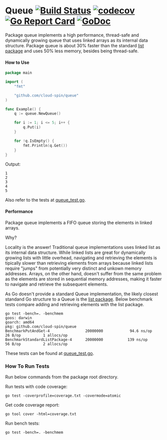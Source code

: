 # Queue [![Build Status](https://travis-ci.com/cloud-spin/queue.svg?branch=master)](https://travis-ci.com/cloud-spin/queue) [![codecov](https://codecov.io/gh/cloud-spin/queue/branch/master/graph/badge.svg)](https://codecov.io/gh/cloud-spin/queue) [![Go Report Card](https://goreportcard.com/badge/github.com/cloud-spin/queue)](https://goreportcard.com/report/github.com/cloud-spin/queue)  [![GoDoc](https://godoc.org/github.com/cloud-spin/queue?status.svg)](https://godoc.org/github.com/cloud-spin/queue)

Package queue implements a high performance, thread-safe and dynamically growing queue that uses linked arrays as its internal data structure.
Package queue is about 30% faster than the standard [list package](https://github.com/golang/go/tree/master/src/container/list) and uses 50% less memory, besides being thread-safe.

#### How to Use

```go
package main

import (
	"fmt"

	"github.com/cloud-spin/queue"
)

func Example() {
	q := queue.NewQueue()

	for i := 1; i <= 5; i++ {
		q.Put(i)
	}

	for !q.IsEmpty() {
		fmt.Println(q.Get())
	}
}
```

Output:
```
1
2
3
4
5
```

Also refer to the tests at [queue_test.go](queue_test.go).

#### Performance
Package queue implements a FIFO queue storing the elements in linked arrays.

Why?

Locality is the answer! Traditional queue implementations uses linked list as its internal data structure.
While linked lists are great for dynamically growing lists with little overhead, navigating and retrieving the elements
is tipically slower than retrieving elements from arrays because linked lists require "jumps" from potentially very distinct and unkown
memory addresses. Arrays, on the other hand, doesn't suffer from the same problem as the elements are stored in sequential memory addresses,
making it faster to navigate and retrieve the subsequent elements.

As Go doesn't provide a standard Queue implementation, the likely closest standand Go structure to a Queue is the [list package](https://github.com/golang/go/tree/master/src/container/list). Below benchmark tests compare adding and retrieving elements with the list package.

```
go test -bench=. -benchmem
goos: darwin
goarch: amd64
pkg: github.com/cloud-spin/queue
BenchmarkPutAndGet-4             	20000000	        94.6 ns/op	      26 B/op	       1 allocs/op
BenchmarkStandardListPackage-4   	20000000	       139 ns/op	      56 B/op	       2 allocs/op
```

These tests can be found at [queue_test.go](queue_test.go).

### How To Run Tests
Run below commands from the package root directory.

Run tests with code coverage:
```
go test -coverprofile=coverage.txt -covermode=atomic
```

Get code coverage report:
```
go tool cover -html=coverage.txt
```

Run bench tests:
```
go test -bench=. -benchmem
```
